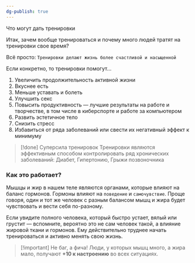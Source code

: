 ```yaml
---
dg-publish: true
---
```

Что могут дать тренировки

Итак, зачем вообще тренироваться и почему много людей тратят на тренировки свое время?

Всё просто: `Тренировки делают жизнь более счастливой и насыщенной` 


Если конкретно, то тренировки помогут…
1. Увеличить продолжительность активной жизни
2. Вкуснее есть
3. Меньше уставать и болеть
4. Улучшить секс
5. Повысить продуктивность — лучшие результаты на работе и творчестве, в том числе в киберспорте и работе за компьютером
6. Развить эстетичное тело
7. Снизить стресс
8. Избавиться от ряда заболеваний или свести их негативный эффект к минимуму

> [!done] Суперсила тренировок
>  Тренировки являются эффективным способом контролировать ряд хронических заболеваний: Диабет, Гипертонию, Грыжи позвоночника

### Как это работает?

Мышцы и жир в нашем теле являются органами, которые влияют на баланс гормонов. Гормоны влияют на `поведение` и `самочувствие`. Проще говоря, один и тот же человек с разным балансом мышц и жира будет чувствовать и вести себя по-разному. 

Если увидите полного человека, который быстро устает, вялый или грустит — вспомните, вероятно это не сам человек такой, а влияние жировой ткани и гормонов. Ему действительно труднее начать тренироваться и активно менять свою жизнь.

> [!important]  Не баг, а фича!
> Люди, у которых мышц много, а жира мало, получают **+10 к настроению** во всех ситуациях.

